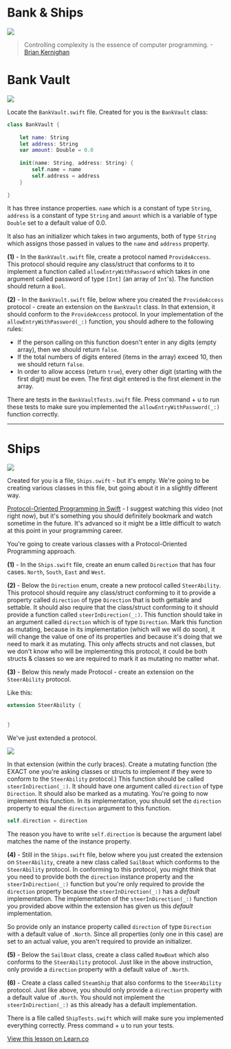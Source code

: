 # Bank & Ships

![](http://i.imgur.com/LbL2oc2.jpg?1)  

> Controlling complexity is the essence of computer programming. -[Brian Kernighan](https://en.wikipedia.org/wiki/Brian_Kernighan)
 



# Bank Vault

![](http://i.imgur.com/TXSJip9.jpg?1)

Locate the `BankVault.swift` file. Created for you is the `BankVault` class:

```swift
class BankVault {
    
    let name: String
    let address: String
    var amount: Double = 0.0
    
    init(name: String, address: String) {
        self.name = name
        self.address = address
    }
    
}
```

It has three instance properties. `name` which is a constant of type `String`, `address` is a constant of type `String` and `amount` which is a variable of type `Double` set to a default value of 0.0.

It also has an initializer which takes in two arguments, both of type `String` which assigns those passed in values to the `name` and `address` property. 

**(1)** - In the `BankVault.swift` file, create a protocol named `ProvideAccess`. This protocol should require any class/struct that conforms to it to implement a function called `allowEntryWithPassword` which takes in one argument called password of type `[Int]` (an array of `Int`'s). The function should return a `Bool`.

**(2)** - In the `BankVault.swift` file, below where you created the `ProvideAccess` protocol - create an extension on the `BankVault` class. In that extension, it should conform to the `ProvideAccess` protocol. In your implementation of the `allowEntryWithPassword(_:)` function, you should adhere to the following rules:

* If the person calling on this function doesn't enter in any digits (empty array), then we should return `false`.
* If the total numbers of digits entered (items in the array) exceed 10, then we should return `false`.
* In order to allow access (return `true`), every other digit (starting with the first digit) must be even. The first digit entered is the first element in the array.

There are tests in the `BankVaultTests.swift` file. Press command + u to run these tests to make sure you implemented the `allowEntryWithPassword(_:)` function correctly.

---

# Ships

![](http://i.imgur.com/6qm04uo.jpg?1)

Created for you is a file, `Ships.swift` - but it's empty. We're going to be creating various classes  in this file, but going about it in a slightly different way. 

[Protocol-Oriented Programming in Swift](https://developer.apple.com/videos/play/wwdc2015/408/) - I suggest watching this video (not right now), but it's something you should definitely bookmark and watch sometime in the future. It's advanced so it might be a little difficult to watch at this point in your programming career.

You're going to create various classes with a Protocol-Oriented Programming approach.

**(1)** - In the `Ships.swift` file, create an enum called `Direction` that has four cases. `North`, `South`, `East` and `West`.

**(2)** - Below the `Direction` enum, create a new protocol called `SteerAbility`. This protocol should require any class/struct conforming to it to provide a property called `direction` of type `Direction` that is both gettable and settable. It should also require that the class/struct conforming to it should provide a function called `steerInDirection(_:)`. This function should take in an argument called `direction` which is of type `Direction`. Mark this function as mutating, because in its implementation (which will we will do soon), it will change the value of one of its properties and because it's doing that we need to mark it as mutating. This only affects structs and not classes, but we don't know who will be implementing this protocol, it could be both structs & classes so we are required to mark it as mutating no matter what.

**(3)** - Below this newly made Protocol - create an extension on the `SteerAbility` protocol.

Like this:

```swift
extension SteerAbility {
    
    
}
```

We've just extended a protocol.

![](https://media.giphy.com/media/3o6gaSgLGfCWdCrlCg/giphy.gif)

In that extension (within the curly braces). Create a mutating function (the EXACT one you're asking classes or structs to implement if they were to conform to the `SteerAbility` protocol.) This function should be called `steerInDirection(_:)`. It should have one argument called `direction` of type `Direction`. It should also be marked as a mutating. You're going to now implement this function. In its implementation, you should set the `direction` property to equal the `direction` argument to this function.


```swift
self.direction = direction
```

The reason you have to write `self.direction` is because the argument label matches the name of the instance property.


**(4)** - Still in the `Ships.swift` file, below where you just created the extension on `SteerAbility`, create a new class called `SailBoat` which conforms to the `SteerAbility` protocol. In conforming to this protocol, you might think that you need to provide both the `direction` instance property and the `steerInDirection(_:)` function but you're only required to provide the `direction` property because the `steerInDirection(_:)` has a _default_ implementation. The implementation of the `steerInDirection(_:)` function you provided above within the extension has given us this _default_ implementation.

So provide only an instance property called `direction` of type `Direction` with a default value of `.North`. Since all properties (only one in this case) are set to an actual value, you aren't required to provide an initializer.

**(5)** - Below the `SailBoat` class, create a class called `RowBoat` which also conforms to the `SteerAbility` protocol. Just like in the above instruction, only provide a `direction` property with a default value of `.North`. 

**(6)** - Create a class called `SteamShip` that also conforms to the `SteerAbility` protocol. Just like above, you should only provide a `direction` property with a default value of `.North`. You should not implement the `steerInDirection(_:)` as this already has a default implementation.

There is a file called `ShipTests.swift` which will make sure you implemented everything correctly. Press command + u to run your tests.

<a href='https://learn.co/lessons/ProtocolLab' data-visibility='hidden'>View this lesson on Learn.co</a>
